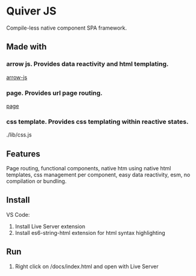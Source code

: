 # Quiver JS

Compile-less native component SPA framework.

## Made with

### arrow js. Provides data reactivity and html templating.

[arrow-js](https://www.arrow-js.com/)

### page. Provides url page routing.

[page](https://visionmedia.github.io/page.js/)

### css template. Provides css templating within reactive states.

./lib/css.js

## Features

Page routing, functional components, native htm using native html templates,
css management per component, easy data reactivity, esm, no compilation or bundling.

## Install

VS Code:

1. Install Live Server extension
2. Install es6-string-html extension for html syntax highlighting

## Run

1. Right click on /docs/index.html and open with Live Server
